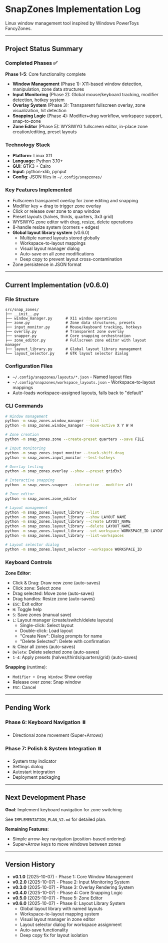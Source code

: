 # SnapZones Implementation Log

Linux window management tool inspired by Windows PowerToys FancyZones.

---

## Project Status Summary

### Completed Phases ✅

**Phase 1-5**: Core functionality complete
- **Window Management** (Phase 1): X11-based window detection, manipulation, zone data structures
- **Input Monitoring** (Phase 2): Global mouse/keyboard tracking, modifier detection, hotkey system
- **Overlay System** (Phase 3): Transparent fullscreen overlay, zone visualization, hit detection
- **Snapping Logic** (Phase 4): Modifier+drag workflow, workspace support, snap-to-zone
- **Zone Editor** (Phase 5): WYSIWYG fullscreen editor, in-place zone creation/editing, preset layouts

### Technology Stack
- **Platform**: Linux X11
- **Language**: Python 3.10+
- **GUI**: GTK3 + Cairo
- **Input**: python-xlib, pynput
- **Config**: JSON files in `~/.config/snapzones/`

### Key Features Implemented
- Fullscreen transparent overlay for zone editing and snapping
- Modifier key + drag to trigger zone overlay
- Click or release over zone to snap window
- Preset layouts (halves, thirds, quarters, 3x3 grid)
- WYSIWYG zone editor with drag, resize, delete operations
- 8-handle resize system (corners + edges)
- **Global layout library system** (v0.6.0)
  - Multiple named layouts stored globally
  - Workspace-to-layout mappings
  - Visual layout manager dialog
  - Auto-save on all zone modifications
  - Deep copy to prevent layout cross-contamination
- Zone persistence in JSON format

---

## Current Implementation (v0.6.0)

### File Structure
```
src/snap_zones/
├── __init__.py
├── window_manager.py      # X11 window operations
├── zone.py                # Zone data structures, presets
├── input_monitor.py       # Mouse/keyboard tracking, hotkeys
├── overlay.py             # Transparent zone overlay
├── snapper.py             # Core snapping orchestration
├── zone_editor.py         # Fullscreen zone editor with layout manager
├── layout_library.py      # Global layout library management
└── layout_selector.py     # GTK layout selector dialog
```

### Configuration Files
- `~/.config/snapzones/layouts/*.json` - Named layout files
- `~/.config/snapzones/workspace_layouts.json` - Workspace-to-layout mappings
- Auto-loads workspace-assigned layouts, falls back to "default"

### CLI Commands
```bash
# Window management
python -m snap_zones.window_manager --list
python -m snap_zones.window_manager --move-active X Y W H

# Zone creation
python -m snap_zones.zone --create-preset quarters --save FILE

# Input monitoring
python -m snap_zones.input_monitor --track-shift-drag
python -m snap_zones.input_monitor --test-hotkeys

# Overlay testing
python -m snap_zones.overlay --show --preset grid3x3

# Interactive snapping
python -m snap_zones.snapper --interactive --modifier alt

# Zone editor
python -m snap_zones.zone_editor

# Layout management
python -m snap_zones.layout_library --list
python -m snap_zones.layout_library --show LAYOUT_NAME
python -m snap_zones.layout_library --create LAYOUT_NAME
python -m snap_zones.layout_library --delete LAYOUT_NAME
python -m snap_zones.layout_library --set-workspace WORKSPACE_ID LAYOUT_NAME
python -m snap_zones.layout_library --list-workspaces

# Layout selector dialog
python -m snap_zones.layout_selector --workspace WORKSPACE_ID
```

### Keyboard Controls

**Zone Editor**:
- Click & Drag: Draw new zone (auto-saves)
- Click zone: Select zone
- Drag selected: Move zone (auto-saves)
- Drag handles: Resize zone (auto-saves)
- `ESC`: Exit editor
- `H`: Toggle help
- `S`: Save zones (manual save)
- `L`: Layout manager (create/switch/delete layouts)
  - Single-click: Select layout
  - Double-click: Load layout
  - "Create New": Dialog prompts for name
  - "Delete Selected": Delete with confirmation
- `N`: Clear all zones (auto-saves)
- `Delete`: Delete selected zone (auto-saves)
- `1-4`: Apply presets (halves/thirds/quarters/grid) (auto-saves)

**Snapping** (runtime):
- `Modifier + Drag Window`: Show overlay
- Release over zone: Snap window
- `ESC`: Cancel

---

## Pending Work

### Phase 6: Keyboard Navigation ⏸️
- Directional zone movement (Super+Arrows)

### Phase 7: Polish & System Integration ⏸️
- System tray indicator
- Settings dialog
- Autostart integration
- Deployment packaging

---

## Next Development Phase

**Goal**: Implement keyboard navigation for zone switching

See `IMPLEMENTATION_PLAN_V2.md` for detailed plan.

**Remaining Features**:
- Simple arrow-key navigation (position-based ordering)
- Super+Arrow keys to move windows between zones

---

## Version History

- **v0.1.0** (2025-10-07) - Phase 1: Core Window Management
- **v0.2.0** (2025-10-07) - Phase 2: Input Monitoring System
- **v0.3.0** (2025-10-07) - Phase 3: Overlay Rendering System
- **v0.4.0** (2025-10-07) - Phase 4: Core Snapping Logic
- **v0.5.0** (2025-10-07) - Phase 5: Zone Editor
- **v0.6.0** (2025-10-07) - Phase 6: Layout Library System
  - Global layout library with named layouts
  - Workspace-to-layout mapping system
  - Visual layout manager in zone editor
  - Layout selector dialog for workspace assignment
  - Auto-save functionality
  - Deep copy fix for layout isolation
